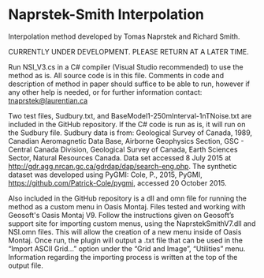 # Naprstek-Smith Interpolation
Interpolation method developed by Tomas Naprstek and Richard Smith.

CURRENTLY UNDER DEVELOPMENT. PLEASE RETURN AT A LATER TIME.

Run NSI_V3.cs in a C# compiler (Visual Studio recommended) to use the method as is. All source code is in this file. Comments in code and description of method in paper should suffice to be able to run, however if any other help is needed, or for further information contact: tnaprstek@laurentian.ca

Two test files, Sudbury.txt, and BaseModel1-250mInterval-1nTNoise.txt are included in the GitHub repository. If the C# code is run as is, it will run on the Sudbury file. Sudbury data is from: Geological Survey of Canada, 1989, Canadian Aeromagnetic Data Base, Airborne Geophysics Section, GSC - Central Canada Division, Geological Survey of Canada, Earth Sciences Sector, Natural Resources Canada. Data set accessed 8 July 2015 at http://gdr.agg.nrcan.gc.ca/gdrdap/dap/search-eng.php. The synthetic dataset was developed using PyGMI: Cole, P., 2015, PyGMI, https://github.com/Patrick-Cole/pygmi, accessed 20 October 2015.

Also included in the GitHub repository is a dll and omn file for running the method as a custom menu in Oasis Montaj. Files tested and working with Geosoft's Oasis Montaj V9. Follow the instructions given on Geosoft’s support site for importing custom menus, using the NaprstekSmithV7.dll and NSI.omn files. This will allow the creation of a new menu inside of Oasis Montaj. Once run, the plugin will output a .txt file that can be used in the “Import ASCII Grid…” option under the “Grid and Image”, “Utilities” menu. Information regarding the importing process is written at the top of the output file.
